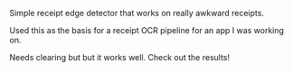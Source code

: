 Simple receipt edge detector that works on really awkward receipts.

Used this as the basis for a receipt OCR pipeline for an app I was working on.

Needs clearing but but it works well. Check out the results!

